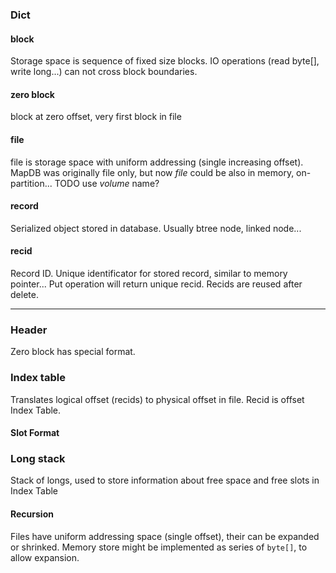 
### Dict

#### block
Storage space is sequence of fixed size blocks. IO operations (read byte[], write long...) can not cross block boundaries. 

#### zero block 
 block at zero offset, very first block in file

#### file 
file is storage space with uniform addressing (single increasing offset). MapDB was originally file only, but now *file* could be also in memory, on-partition... TODO use *volume* name?

#### record
Serialized object stored in database. Usually btree node, linked node... 

#### recid
Record ID. Unique identificator for stored record, similar to memory pointer... Put operation will return unique  recid. Recids are reused after delete.


-------



### Header 

Zero block has special format. 

### Index table

Translates logical offset (recids) to physical offset in file. Recid is offset Index Table. 


#### Slot Format

### Long stack

Stack of longs, used to store information about free space and free slots in Index Table

#### Recursion 





Files have uniform addressing space (single offset), their can be expanded or shrinked.  Memory store might be implemented as series of `byte[]`, to allow expansion.